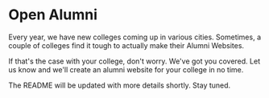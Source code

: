 # Open Alumni

Every year, we have new colleges coming up in various cities. Sometimes, a couple of colleges find it tough to actually make their Alumni Websites.

If that's the case with your college, don't worry. We've got you covered. Let us know and we'll create an alumni website for your college in no time.

The README will be updated with more details shortly. Stay tuned.
